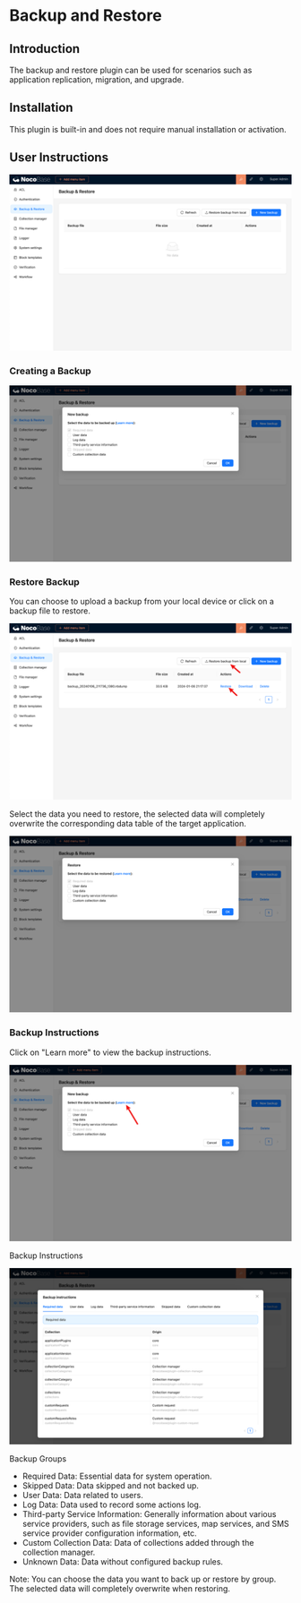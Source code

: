 # Backup and Restore

<PluginInfo name="backup-restore"></PluginInfo>

## Introduction

The backup and restore plugin can be used for scenarios such as application replication, migration, and upgrade.

## Installation

This plugin is built-in and does not require manual installation or activation.

## User Instructions

![Backup and Restore List Page](./image.png)

### Creating a Backup

![Creating Backup](./image-1.png)

### Restore Backup

You can choose to upload a backup from your local device or click on a backup file to restore.

![Restore Backup](./image-4.png)

Select the data you need to restore, the selected data will completely overwrite the corresponding data table of the target application.

![Restore Backup](./image-5.png)

### Backup Instructions 

Click on "Learn more" to view the backup instructions.

![Backup and Restore Instructions](./image-6.png)

Backup Instructions

![Backup and Restore Instructions](./image-2.png)

Backup Groups

- Required Data: Essential data for system operation.
- Skipped Data: Data skipped and not backed up.
- User Data: Data related to users.
- Log Data: Data used to record some actions log.
- Third-party Service Information: Generally information about various service providers, such as file storage services, map services, and SMS service provider configuration information, etc.
- Custom Collection Data: Data of collections added through the collection manager.
- Unknown Data: Data without configured backup rules.

Note: You can choose the data you want to back up or restore by group. The selected data will completely overwrite when restoring.